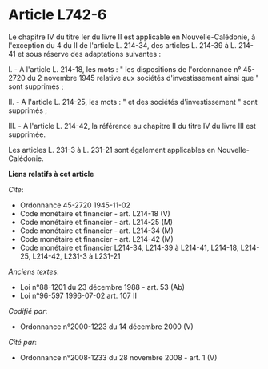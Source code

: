 # Article L742-6

Le chapitre IV du titre Ier du livre II est applicable en Nouvelle-Calédonie, à l'exception du 4 du II de l'article L.
214-34, des articles L. 214-39 à L. 214-41 et sous réserve des adaptations suivantes :

I. - A l'article L. 214-18, les mots : " les dispositions de l'ordonnance n° 45-2720 du 2 novembre 1945 relative aux sociétés
d'investissement ainsi que " sont supprimés ;

II. - A l'article L. 214-25, les mots : " et des sociétés d'investissement " sont supprimés ;

III. - A l'article L. 214-42, la référence au chapitre II du titre IV du livre III est supprimée.

Les articles L. 231-3 à L. 231-21 sont également applicables en Nouvelle-Calédonie.

**Liens relatifs à cet article**

_Cite_:

  - Ordonnance 45-2720 1945-11-02
  - Code monétaire et financier - art. L214-18 (V)
  - Code monétaire et financier - art. L214-25 (M)
  - Code monétaire et financier - art. L214-34 (M)
  - Code monétaire et financier - art. L214-42 (M)
  - Code monétaire et financier L214-34, L214-39 à L214-41, L214-18, L214-25, L214-42, L231-3 à L231-21

_Anciens textes_:

  - Loi n°88-1201 du 23 décembre 1988 - art. 53 (Ab)
  - Loi n°96-597 1996-07-02 art. 107 II

_Codifié par_:

  - Ordonnance n°2000-1223 du 14 décembre 2000 (V)

_Cité par_:

  - Ordonnance n°2008-1233 du 28 novembre 2008 - art. 1 (V)
